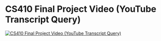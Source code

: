 # CS410 Final Project Video (YouTube Transcript Query)

[![CS410 Final Project Video (YouTube Transcript Query)](https://img.youtube.com/vi/SbumzA4rBro/default.jpg)](https://youtu.be/SbumzA4rBro)



